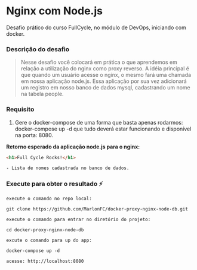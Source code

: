 # Nginx com Node.js
Desafio prático do curso FullCycle, no módulo de DevOps, iniciando com docker.

### Descrição do desafio
> Nesse desafio você colocará em prática o que aprendemos em relação a utilização do nginx como proxy reverso. A idéia principal é que quando um usuário acesse o nginx, o mesmo fará uma chamada em nossa aplicação node.js. Essa aplicação por sua vez adicionará um registro em nosso banco de dados mysql, cadastrando um nome na tabela people.

### Requisito
1. Gere o docker-compose de uma forma que basta apenas rodarmos: docker-compose up -d que tudo deverá estar funcionando e disponível na porta: 8080.

__Retorno esperado da aplicação node.js para o nginx:__
```html
<h1>Full Cycle Rocks!</h1>

- Lista de nomes cadastrada no banco de dados.
```

### Execute para obter o resultado :zap:
```
execute o comando no repo local: 

git clone https://github.com/MarlonFC/docker-proxy-nginx-node-db.git

execute o comando para entrar no diretório do projeto: 

cd docker-proxy-nginx-node-db

excute o comando para up do app: 

docker-compose up -d

acesse: http://localhost:8080
```
<br/>